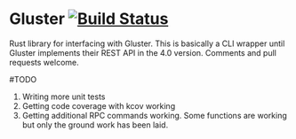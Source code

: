 # Gluster [![Build Status](https://travis-ci.org/cholcombe973/Gluster.svg?branch=master)](https://travis-ci.org/cholcombe973/Gluster)
Rust library for interfacing with Gluster.
This is basically a CLI wrapper until Gluster implements their REST API in the 4.0 version.  Comments and pull requests
welcome. 

#TODO
1. Writing more unit tests
2. Getting code coverage with kcov working 
3. Getting additional RPC commands working. Some functions are working but only the ground work has been laid.
